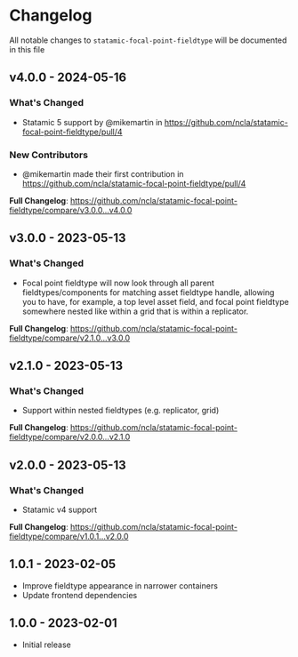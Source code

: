 # Changelog

All notable changes to `statamic-focal-point-fieldtype` will be documented in this file

## v4.0.0 - 2024-05-16

### What's Changed

* Statamic 5 support by @mikemartin in https://github.com/ncla/statamic-focal-point-fieldtype/pull/4

### New Contributors

* @mikemartin made their first contribution in https://github.com/ncla/statamic-focal-point-fieldtype/pull/4

**Full Changelog**: https://github.com/ncla/statamic-focal-point-fieldtype/compare/v3.0.0...v4.0.0

## v3.0.0 - 2023-05-13

### What's Changed

- Focal point fieldtype will now look through all parent fieldtypes/components for matching asset fieldtype handle, allowing you to have, for example, a top level asset field, and focal point fieldtype somewhere nested like within a grid that is within a replicator.

**Full Changelog**: https://github.com/ncla/statamic-focal-point-fieldtype/compare/v2.1.0...v3.0.0

## v2.1.0 - 2023-05-13

### What's Changed

- Support within nested fieldtypes (e.g. replicator, grid)

**Full Changelog**: https://github.com/ncla/statamic-focal-point-fieldtype/compare/v2.0.0...v2.1.0

## v2.0.0 - 2023-05-13

### What's Changed

- Statamic v4 support

**Full Changelog**: https://github.com/ncla/statamic-focal-point-fieldtype/compare/v1.0.1...v2.0.0

## 1.0.1 - 2023-02-05

- Improve fieldtype appearance in narrower containers
- Update frontend dependencies

## 1.0.0 - 2023-02-01

- Initial release
